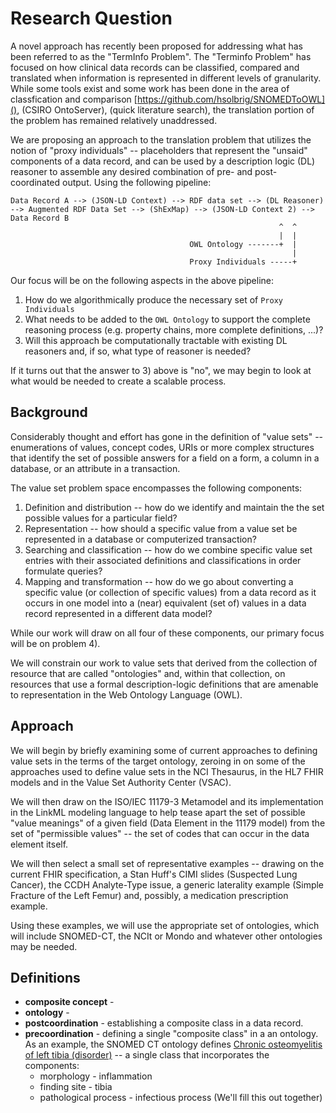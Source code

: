 # Research Question
A novel approach has recently been proposed for addressing what has been referred to as the "TermInfo Problem".  The "Terminfo Problem"
has focused on how clinical data records can be classified, compared and translated when information is represented in different levels of
granularity.  While some tools exist and some work has been done in the area of classfication and comparison [https://github.com/hsolbrig/SNOMEDToOWL](),
(CSIRO OntoServer), (quick literature search), the translation portion of the problem has remained relatively unaddressed.

We are proposing an approach to the translation problem that utilizes the notion of "proxy individuals" -- placeholders that 
represent the "unsaid" components of a data record, and can be used by a description logic (DL) reasoner to assemble any
desired combination of pre- and post-coordinated output. Using the following pipeline:

```
Data Record A --> (JSON-LD Context) --> RDF data set --> (DL Reasoner) --> Augmented RDF Data Set --> (ShExMap) --> (JSON-LD Context 2) --> Data Record B
                                                            ^  ^
                                                            |  |
                                        OWL Ontology -------+  |
                                                               |
                                        Proxy Individuals -----+
```

Our focus will be on the following aspects in the above pipeline:

1) How do we algorithmically produce the necessary set of `Proxy Individuals`
2) What needs to be added to the `OWL Ontology` to support the complete reasoning process (e.g. property chains, more complete definitions, ...)?
3) Will this approach be computationally tractable with existing DL reasoners and, if so, what type of reasoner is needed?

If it turns out that the answer to 3) above is "no", we may begin to look at what would be needed to create a scalable process.


## Background
Considerably thought and effort has gone in the definition of "value sets" -- enumerations of values, concept codes, URIs
or more complex structures that identify the set of possible answers for a field on a form, a column in a database, or an attribute 
in a transaction.   

The value set problem space encompasses the following components:

1) Definition and distribution -- how do we identify and maintain the the set possible values for a particular field?
2) Representation -- how should a specific value from a value set be represented in a database or computerized transaction?
3) Searching and classification -- how do we combine specific value set entries with their associated definitions and 
   classifications in order formulate queries?
4) Mapping and transformation -- how do we go about converting a specific value (or collection of specific values) from 
   a data record as it occurs in one model into a (near) equivalent (set of) values in a data record represented in a different
   data model?
   
While our work will draw on all four of these components, our primary focus will be on problem 4).  

We will constrain our work to value sets that derived from the collection of resource that are called "ontologies" and, within
that collection, on resources that use a formal description-logic definitions that are amenable to representation in the 
Web Ontology Language (OWL).

## Approach
We will begin by briefly examining some of current approaches to defining value sets in the terms of the target ontology, zeroing
in on some of the approaches used to define value sets in the NCI Thesaurus, in the HL7 FHIR models and in the Value Set
Authority Center (VSAC).

We will then draw on the ISO/IEC 11179-3 Metamodel and its implementation in the LinkML modeling language to help tease
apart the set of possible "value meanings" of a given field (Data Element in the 11179 model) from the set of "permissible values" --
the set of codes that can occur in the data element itself. 

We will then select a small set of representative examples -- drawing on the current FHIR specification, a
Stan Huff's CIMI slides (Suspected Lung Cancer), the CCDH Analyte-Type issue, a generic laterality example (Simple Fracture of the
Left Femur) and, possibly, a medication prescription example.

Using these examples, we will use the appropriate set of ontologies, which will include SNOMED-CT, the NCIt or Mondo and whatever
other ontologies may be needed.  


## Definitions
* __composite concept__ -
* __ontology__ -
* __postcoordination__ - establishing a composite class in a data record.  
* __precoordination__ - defining a single "composite class" in a an ontology.  As an example, the SNOMED CT ontology defines
[Chronic osteomyelitis of left tibia (disorder)](http://snomed.info/id/1077591000119101) -- a single class that incorporates the
  components:
  * morphology - inflammation
  * finding site - tibia
  * pathological process - infectious process
    (We'll fill this out together)
